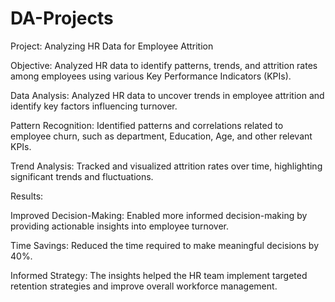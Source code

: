 # DA-Projects

Project: Analyzing HR Data for Employee Attrition

Objective: Analyzed HR data to identify patterns, trends, and attrition rates among employees using various Key Performance Indicators (KPIs).

Data Analysis: Analyzed HR data to uncover trends in employee attrition and identify key factors influencing turnover.

Pattern Recognition: Identified patterns and correlations related to employee churn, such as department, Education, Age, and other relevant KPIs.

Trend Analysis: Tracked and visualized attrition rates over time, highlighting significant trends and fluctuations.

Results:

Improved Decision-Making: Enabled more informed decision-making by providing actionable insights into employee turnover.

Time Savings: Reduced the time required to make meaningful decisions by 40%.

Informed Strategy: The insights helped the HR team implement targeted retention strategies and improve overall workforce management.
